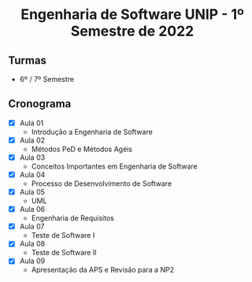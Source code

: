 <h1 align="center">
    Engenharia de Software UNIP - 1º Semestre de 2022
</h1>


## Turmas
- 6º / 7º Semestre

## Cronograma

- [x]  Aula 01
    - Introdução a Engenharia de Software
- [x]  Aula 02
    - Métodos PeD e Métodos Agéis
- [x]  Aula 03
    - Conceitos Importantes em Engenharia de Software
- [x]  Aula 04
    - Processo de Desenvolvimento de Software
- [x]  Aula 05 
    - UML
- [x]  Aula 06
    - Engenharia de Requisitos
- [x] Aula 07
    - Teste de Software I
- [x]  Aula 08
    - Teste de Software II
- [x]  Aula 09
    - Apresentação da APS e Revisão para a NP2
